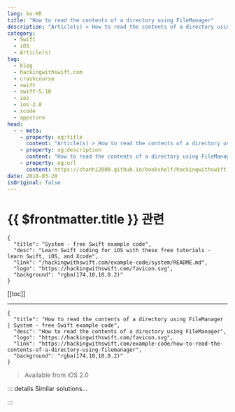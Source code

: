 ```yaml
---
lang: ko-KR
title: "How to read the contents of a directory using FileManager"
description: "Article(s) > How to read the contents of a directory using FileManager"
category:
  - Swift
  - iOS
  - Article(s)
tag: 
  - blog
  - hackingwithswift.com
  - crashcourse
  - swift
  - swift-5.10
  - ios
  - ios-2.0
  - xcode
  - appstore
head:
  - - meta:
    - property: og:title
      content: "Article(s) > How to read the contents of a directory using FileManager"
    - property: og:description
      content: "How to read the contents of a directory using FileManager"
    - property: og:url
      content: https://chanhi2000.github.io/bookshelf/hackingwithswift.com/example-code/how-to-read-the-contents-of-a-directory-using-filemanager.html
date: 2018-03-28
isOriginal: false
---
```


# {{ $frontmatter.title }} 관련

```component VPCard
{
  "title": "System - free Swift example code",
  "desc": "Learn Swift coding for iOS with these free tutorials - learn Swift, iOS, and Xcode",
  "link": "/hackingwithswift.com/example-code/system/README.md",
  "logo": "https://hackingwithswift.com/favicon.svg",
  "background": "rgba(174,10,10,0.2)"
}
```

[[toc]]

---

```component VPCard
{
  "title": "How to read the contents of a directory using FileManager | System - free Swift example code",
  "desc": "How to read the contents of a directory using FileManager",
  "logo": "https://hackingwithswift.com/favicon.svg",
  "link": "https://hackingwithswift.com/example-code/how-to-read-the-contents-of-a-directory-using-filemanager",
  "background": "rgba(174,10,10,0.2)"
}
```

> Available from iOS 2.0

<!-- TODO: 작성 -->

<!-- 
If you want to work with files `FileManager` almost certainly has the answer, and it's no different in this case: it has a method called `contentsOfDirectory(atPath:)` that lists all the files in a specific directory. For example, we could have it list all the files in our app's resource directory like this:

```swift
let fm = FileManager.default
let path = Bundle.main.resourcePath!

do {
    let items = try fm.contentsOfDirectory(atPath: path)

    for item in items {
        print("Found \(item)")
    }
} catch {
    // failed to read directory - bad permissions, perhaps?
}
```

In this particular case the `try` should never fail, but you should still have the `catch` block in there just in case.

-->

::: details Similar solutions…

<!--
/quick-start/swiftui/how-to-disable-scrollview-clipping-so-contents-overflow">How to disable ScrollView clipping so contents overflow 
/example-code/system/how-to-find-the-users-documents-directory">How to find the user's documents directory 
/example-code/location/how-to-read-the-users-location-while-your-app-is-in-the-background">How to read the user’s location while your app is in the background 
/quick-start/swiftui/how-to-make-voiceover-read-characters-individually">How to make VoiceOver read characters individually 
/example-code/uikit/how-to-read-a-title-from-a-uipickerview-using-titleforrow">How to read a title from a UIPickerView using titleForRow</a>
-->

:::

